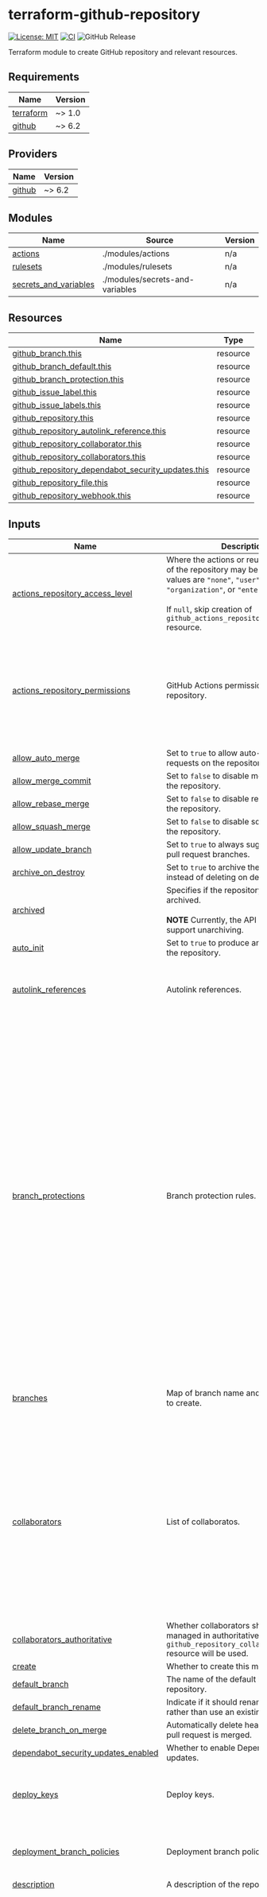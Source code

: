 # terraform-github-repository

[![License: MIT](https://img.shields.io/badge/License-MIT-yellow.svg)](https://opensource.org/licenses/MIT)
[![CI](https://github.com/lasuillard/terraform-github-repository/actions/workflows/ci.yaml/badge.svg)](https://github.com/lasuillard/terraform-github-repository/actions/workflows/ci.yaml)
![GitHub Release](https://img.shields.io/github/v/release/lasuillard/terraform-github-repository)

Terraform module to create GitHub repository and relevant resources.

<!-- BEGIN_TF_DOCS -->
## Requirements

| Name | Version |
|------|---------|
| <a name="requirement_terraform"></a> [terraform](#requirement\_terraform) | ~> 1.0 |
| <a name="requirement_github"></a> [github](#requirement\_github) | ~> 6.2 |

## Providers

| Name | Version |
|------|---------|
| <a name="provider_github"></a> [github](#provider\_github) | ~> 6.2 |

## Modules

| Name | Source | Version |
|------|--------|---------|
| <a name="module_actions"></a> [actions](#module\_actions) | ./modules/actions | n/a |
| <a name="module_rulesets"></a> [rulesets](#module\_rulesets) | ./modules/rulesets | n/a |
| <a name="module_secrets_and_variables"></a> [secrets\_and\_variables](#module\_secrets\_and\_variables) | ./modules/secrets-and-variables | n/a |

## Resources

| Name | Type |
|------|------|
| [github_branch.this](https://registry.terraform.io/providers/integrations/github/latest/docs/resources/branch) | resource |
| [github_branch_default.this](https://registry.terraform.io/providers/integrations/github/latest/docs/resources/branch_default) | resource |
| [github_branch_protection.this](https://registry.terraform.io/providers/integrations/github/latest/docs/resources/branch_protection) | resource |
| [github_issue_label.this](https://registry.terraform.io/providers/integrations/github/latest/docs/resources/issue_label) | resource |
| [github_issue_labels.this](https://registry.terraform.io/providers/integrations/github/latest/docs/resources/issue_labels) | resource |
| [github_repository.this](https://registry.terraform.io/providers/integrations/github/latest/docs/resources/repository) | resource |
| [github_repository_autolink_reference.this](https://registry.terraform.io/providers/integrations/github/latest/docs/resources/repository_autolink_reference) | resource |
| [github_repository_collaborator.this](https://registry.terraform.io/providers/integrations/github/latest/docs/resources/repository_collaborator) | resource |
| [github_repository_collaborators.this](https://registry.terraform.io/providers/integrations/github/latest/docs/resources/repository_collaborators) | resource |
| [github_repository_dependabot_security_updates.this](https://registry.terraform.io/providers/integrations/github/latest/docs/resources/repository_dependabot_security_updates) | resource |
| [github_repository_file.this](https://registry.terraform.io/providers/integrations/github/latest/docs/resources/repository_file) | resource |
| [github_repository_webhook.this](https://registry.terraform.io/providers/integrations/github/latest/docs/resources/repository_webhook) | resource |

## Inputs

| Name | Description | Type | Default | Required |
|------|-------------|------|---------|:--------:|
| <a name="input_actions_repository_access_level"></a> [actions\_repository\_access\_level](#input\_actions\_repository\_access\_level) | Where the actions or reusable workflows of the repository may be used. Possible values are `"none"`, `"user"`, `"organization"`, or `"enterprise"`.<br/><br/>If `null`, skip creation of `github_actions_repository_access_level` resource. | `string` | `null` | no |
| <a name="input_actions_repository_permissions"></a> [actions\_repository\_permissions](#input\_actions\_repository\_permissions) | GitHub Actions permissions for a given repository. | <pre>object({<br/>    allowed_actions = optional(string)<br/>    enabled         = optional(bool)<br/>    allowed_actions_config = optional(object({<br/>      github_owned_allowed = bool<br/>      patterns_allowed     = optional(set(string))<br/>      verified_allowed     = optional(bool)<br/>    }))<br/>  })</pre> | `null` | no |
| <a name="input_allow_auto_merge"></a> [allow\_auto\_merge](#input\_allow\_auto\_merge) | Set to `true` to allow auto-merging pull requests on the repository. | `bool` | `false` | no |
| <a name="input_allow_merge_commit"></a> [allow\_merge\_commit](#input\_allow\_merge\_commit) | Set to `false` to disable merge commits on the repository. | `bool` | `true` | no |
| <a name="input_allow_rebase_merge"></a> [allow\_rebase\_merge](#input\_allow\_rebase\_merge) | Set to `false` to disable rebase merges on the repository. | `bool` | `true` | no |
| <a name="input_allow_squash_merge"></a> [allow\_squash\_merge](#input\_allow\_squash\_merge) | Set to `false` to disable squash merges on the repository. | `bool` | `true` | no |
| <a name="input_allow_update_branch"></a> [allow\_update\_branch](#input\_allow\_update\_branch) | Set to `true` to always suggest updating pull request branches. | `bool` | `null` | no |
| <a name="input_archive_on_destroy"></a> [archive\_on\_destroy](#input\_archive\_on\_destroy) | Set to `true` to archive the repository instead of deleting on destroy. | `bool` | `true` | no |
| <a name="input_archived"></a> [archived](#input\_archived) | Specifies if the repository should be archived.<br/><br/>**NOTE** Currently, the API does not support unarchiving. | `bool` | `false` | no |
| <a name="input_auto_init"></a> [auto\_init](#input\_auto\_init) | Set to `true` to produce an initial commit in the repository. | `bool` | `null` | no |
| <a name="input_autolink_references"></a> [autolink\_references](#input\_autolink\_references) | Autolink references. | <pre>list(object({<br/>    key_prefix          = string<br/>    target_url_template = string<br/>    is_alphanumeric     = optional(bool)<br/>  }))</pre> | `[]` | no |
| <a name="input_branch_protections"></a> [branch\_protections](#input\_branch\_protections) | Branch protection rules. | <pre>list(object({<br/>    pattern                         = string<br/>    enforce_admins                  = optional(bool)<br/>    require_signed_commits          = optional(bool)<br/>    required_linear_history         = optional(bool)<br/>    require_conversation_resolution = optional(bool)<br/>    required_status_checks = optional(object({<br/>      strict   = optional(bool)<br/>      contexts = optional(set(string))<br/>    }))<br/>    required_pull_request_reviews = optional(object({<br/>      dismiss_stale_reviews           = optional(bool)<br/>      restrict_dismissals             = optional(bool)<br/>      dismissal_restrictions          = optional(set(string))<br/>      pull_request_bypassers          = optional(set(string))<br/>      require_code_owner_reviews      = optional(bool)<br/>      required_approving_review_count = optional(number)<br/>      require_last_push_approval      = optional(bool)<br/>    }))<br/>    restrict_pushes = optional(object({<br/>      blocks_creations = optional(bool)<br/>      push_allowances  = optional(set(string))<br/>    }))<br/>    force_push_bypassers = optional(set(string))<br/>    allows_deletions     = optional(bool)<br/>    allows_force_pushes  = optional(bool)<br/>    lock_branch          = optional(bool)<br/>  }))</pre> | `[]` | no |
| <a name="input_branches"></a> [branches](#input\_branches) | Map of branch name and configuration to create. | <pre>map(object({<br/>    source_branch = optional(string)<br/>    source_sha    = optional(string)<br/>  }))</pre> | `{}` | no |
| <a name="input_collaborators"></a> [collaborators](#input\_collaborators) | List of collaboratos. | <pre>object({<br/>    non_authoritative = optional(list(object({<br/>      username                    = string<br/>      permission                  = optional(string)<br/>      permission_diff_suppression = optional(bool)<br/>    })))<br/>    authoritative = optional(object({<br/>      users = optional(list(object({<br/>        username   = string<br/>        permission = optional(string)<br/>      })))<br/>      teams = optional(list(object({<br/>        team_id    = string<br/>        permission = optional(string)<br/>      })))<br/>    }))<br/>  })</pre> | `{}` | no |
| <a name="input_collaborators_authoritative"></a> [collaborators\_authoritative](#input\_collaborators\_authoritative) | Whether collaborators should be managed in authoritative way. If set `true`, `github_repository_collaborators` resource will be used. | `bool` | `false` | no |
| <a name="input_create"></a> [create](#input\_create) | Whether to create this module or not. | `bool` | `true` | no |
| <a name="input_default_branch"></a> [default\_branch](#input\_default\_branch) | The name of the default branch of the repository. | `string` | `"main"` | no |
| <a name="input_default_branch_rename"></a> [default\_branch\_rename](#input\_default\_branch\_rename) | Indicate if it should rename the branch rather than use an existing branch. | `bool` | `false` | no |
| <a name="input_delete_branch_on_merge"></a> [delete\_branch\_on\_merge](#input\_delete\_branch\_on\_merge) | Automatically delete head branch after a pull request is merged. | `bool` | `false` | no |
| <a name="input_dependabot_security_updates_enabled"></a> [dependabot\_security\_updates\_enabled](#input\_dependabot\_security\_updates\_enabled) | Whether to enable Dependabot security updates. | `bool` | `false` | no |
| <a name="input_deploy_keys"></a> [deploy\_keys](#input\_deploy\_keys) | Deploy keys. | <pre>list(object({<br/>    key       = string<br/>    read_only = bool<br/>    title     = string<br/>  }))</pre> | `[]` | no |
| <a name="input_deployment_branch_policies"></a> [deployment\_branch\_policies](#input\_deployment\_branch\_policies) | Deployment branch policies. | <pre>list(object({<br/>    environment    = string<br/>    branch_pattern = string<br/>  }))</pre> | `[]` | no |
| <a name="input_description"></a> [description](#input\_description) | A description of the repository. | `string` | `null` | no |
| <a name="input_environments"></a> [environments](#input\_environments) | List of GitHub repository environments. | <pre>map(object({<br/>    wait_timer          = optional(number)<br/>    can_admins_bypass   = optional(bool)<br/>    prevent_self_review = optional(bool)<br/>    reviewers = optional(object({<br/>      teams = optional(set(string))<br/>      users = optional(set(string))<br/>    }))<br/>    deployment_branch_policy = optional(object({<br/>      protected_branches     = bool<br/>      custom_branch_policies = bool<br/>    }))<br/>  }))</pre> | `{}` | no |
| <a name="input_files"></a> [files](#input\_files) | Repository files. | <pre>list(object({<br/>    file                = string<br/>    content             = string<br/>    branch              = optional(string)<br/>    commit_author       = optional(string)<br/>    commit_email        = optional(string)<br/>    commit_message      = optional(string)<br/>    overwrite_on_create = optional(bool)<br/>  }))</pre> | `[]` | no |
| <a name="input_gitignore_template"></a> [gitignore\_template](#input\_gitignore\_template) | Use the [name of the template](https://github.com/github/gitignore) without the extension. For example, `"Haskell"`. | `string` | `null` | no |
| <a name="input_has_discussions"></a> [has\_discussions](#input\_has\_discussions) | Set to `true` to enable GitHub Discussions on the repository. | `bool` | `false` | no |
| <a name="input_has_downloads"></a> [has\_downloads](#input\_has\_downloads) | Set to `true` to enable the (deprecated) downloads features on the repository. | `bool` | `null` | no |
| <a name="input_has_issues"></a> [has\_issues](#input\_has\_issues) | Set to `true` to enable the GitHub Issues features on the repository. | `bool` | `true` | no |
| <a name="input_has_projects"></a> [has\_projects](#input\_has\_projects) | Set to `true` to enable the GitHub Projects features on the repository.<br/><br/>Per the GitHub [documentation](https://developer.github.com/v3/repos/#create) when in an organization that has disabled repository projects it will default to `false` and will otherwise default to `true`.<br/>If you specify `true` when it has been disabled it will return an error. | `bool` | `false` | no |
| <a name="input_has_wiki"></a> [has\_wiki](#input\_has\_wiki) | Set to `true` to enable the GitHub Wiki features on the repository. | `bool` | `false` | no |
| <a name="input_homepage_url"></a> [homepage\_url](#input\_homepage\_url) | URL of a page describing the project. | `string` | `null` | no |
| <a name="input_ignore_vulnerability_alerts_during_read"></a> [ignore\_vulnerability\_alerts\_during\_read](#input\_ignore\_vulnerability\_alerts\_during\_read) | Set to `true` to not call the vulnerability alerts endpoint so the resource can also be used without admin permissions during read. | `bool` | `null` | no |
| <a name="input_is_template"></a> [is\_template](#input\_is\_template) | Set to `true` to tell GitHub that this is a template repository. | `bool` | `false` | no |
| <a name="input_issue_labels"></a> [issue\_labels](#input\_issue\_labels) | Issue labels. Starting prefix "#" in `color` will be ignored. | <pre>list(object({<br/>    name        = string<br/>    color       = string<br/>    description = optional(string)<br/>  }))</pre> | `[]` | no |
| <a name="input_issue_labels_authoritative"></a> [issue\_labels\_authoritative](#input\_issue\_labels\_authoritative) | Whether issue labels managed in authoritative ways. If `true`, issue labels will be created using `github_issue_labels` resource type, possibly causing all the labels not listed removed. | `bool` | `false` | no |
| <a name="input_license_template"></a> [license\_template](#input\_license\_template) | Use the [name of the template](https://github.com/github/choosealicense.com/tree/gh-pages/_licenses) without the extension. For example, `"mit"` or `"mpl-2.0"`. | `string` | `null` | no |
| <a name="input_merge_commit_message"></a> [merge\_commit\_message](#input\_merge\_commit\_message) | Can be `"PR_BODY"`, `"PR_TITLE"`, or `"BLANK"` for a default merge commit message. Applicable only if `allow_merge_commit` is `true`. | `string` | `null` | no |
| <a name="input_merge_commit_title"></a> [merge\_commit\_title](#input\_merge\_commit\_title) | Can be `"PR_TITLE"` or `"MERGE_MESSAGE"` for a default merge commit title. Applicable only if `allow_merge_commit` is `true`. | `string` | `null` | no |
| <a name="input_name"></a> [name](#input\_name) | The name of the repository. | `string` | n/a | yes |
| <a name="input_pages"></a> [pages](#input\_pages) | The repository's GitHub Pages configuration.<br/><br/>See [GitHub Pages Configuration](https://registry.terraform.io/providers/integrations/github/latest/docs/resources/repository#github-pages-configuration) for details. | <pre>object({<br/>    source = optional(object({<br/>      branch = string<br/>      path   = optional(string)<br/>    }))<br/>    build_type = optional(string)<br/>    cname      = optional(string)<br/>  })</pre> | `null` | no |
| <a name="input_rulesets"></a> [rulesets](#input\_rulesets) | Repository rulesets. | <pre>list(object({<br/>    enforcement = string<br/>    name        = string<br/>    rules = object({<br/>      branch_name_pattern = optional(object({<br/>        operator = string<br/>        pattern  = string<br/>        name     = optional(string)<br/>        negate   = optional(bool)<br/>      }))<br/>      commit_author_email_pattern = optional(object({<br/>        operator = string<br/>        pattern  = string<br/>        name     = optional(string)<br/>        negate   = optional(bool)<br/>      }))<br/>      commit_message_pattern = optional(object({<br/>        operator = string<br/>        pattern  = string<br/>        name     = optional(string)<br/>        negate   = optional(bool)<br/>      }))<br/>      committer_email_pattern = optional(object({<br/>        operator = string<br/>        pattern  = string<br/>        name     = optional(string)<br/>        negate   = optional(bool)<br/>      }))<br/>      creation         = optional(bool)<br/>      deletion         = optional(bool)<br/>      non_fast_forward = optional(bool)<br/>      pull_request = optional(object({<br/>        dismiss_stale_reviews_on_push     = optional(bool)<br/>        require_code_owner_review         = optional(bool)<br/>        require_last_push_approval        = optional(bool)<br/>        required_approving_review_count   = optional(number)<br/>        required_review_thread_resolution = optional(bool)<br/>      }))<br/>      required_deployments = optional(object({<br/>        required_deployment_environments = set(string)<br/>      }))<br/>      required_linear_history = optional(bool)<br/>      required_signatures     = optional(bool)<br/>      required_status_checks = optional(object({<br/>        required_check = list(object({<br/>          context        = string<br/>          integration_id = optional(number)<br/>        }))<br/>        strict_required_status_checks_policy = optional(bool)<br/>      }))<br/>      tag_name_pattern = optional(object({<br/>        operator = string<br/>        pattern  = string<br/>        name     = optional(string)<br/>        negate   = optional(bool)<br/>      }))<br/>      update                        = optional(bool)<br/>      update_allows_fetch_and_merge = optional(bool)<br/>    })<br/>    target = string<br/>    bypass_actors = optional(list(object({<br/>      actor_id    = number<br/>      actor_type  = string<br/>      bypass_mode = optional(string)<br/>    })))<br/>    conditions = optional(object({<br/>      ref_name = object({<br/>        exclude = set(string)<br/>        include = set(string)<br/>      })<br/>    }))<br/>  }))</pre> | `[]` | no |
| <a name="input_secrets"></a> [secrets](#input\_secrets) | GitHub Actions secrets for this repository.<br/><br/>- Available values for `subject` are `"actions"`, `"codespaces"`, `"dependabot"`.<br/>- `github_actions_environment_secret` resource will be created if `environment` key specified. | <pre>list(object({<br/>    subjects        = set(string)<br/>    environment     = optional(string)<br/>    secret_name     = string<br/>    encrypted_value = optional(string)<br/>    plaintext_value = optional(string)<br/>  }))</pre> | `[]` | no |
| <a name="input_security_and_analysis"></a> [security\_and\_analysis](#input\_security\_and\_analysis) | The repository's [security and analysis](https://docs.github.com/en/repositories/managing-your-repositorys-settings-and-features/enabling-features-for-your-repository/managing-security-and-analysis-settings-for-your-repository) configuration.<br/><br/>See [Security and Analysis Configuration](https://registry.terraform.io/providers/integrations/github/latest/docs/resources/repository#security-and-analysis-configuration) for details. | <pre>object({<br/>    advanced_security = optional(object({<br/>      status = string<br/>    }))<br/>    secret_scanning = optional(object({<br/>      status = string<br/>    }))<br/>    secret_scanning_push_protection = optional(object({<br/>      status = string<br/>    }))<br/>  })</pre> | `null` | no |
| <a name="input_squash_merge_commit_message"></a> [squash\_merge\_commit\_message](#input\_squash\_merge\_commit\_message) | Can be `"PR_BODY"`, `"COMMIT_MESSAGES"`, or `"BLANK"` for a default squash merge commit message. Applicable only if `allow_squash_merge` is `true`. | `string` | `null` | no |
| <a name="input_squash_merge_commit_title"></a> [squash\_merge\_commit\_title](#input\_squash\_merge\_commit\_title) | Can be `"PR_TITLE"` or `"COMMIT_OR_PR_TITLE"` for a default squash merge commit title. Applicable only if `allow_squash_merge` is `true`. | `string` | `null` | no |
| <a name="input_template"></a> [template](#input\_template) | Use a template repository to create this resource.<br/><br/>See [Template Repositories](https://registry.terraform.io/providers/integrations/github/latest/docs/resources/repository#template-repositories) for details. | <pre>object({<br/>    owner                = string<br/>    repository           = string<br/>    include_all_branches = optional(bool)<br/>  })</pre> | `null` | no |
| <a name="input_topics"></a> [topics](#input\_topics) | The list of topics of the repository.<br/><br/>NOTE: This attribute is not compatible with the `github_repository_topics` resource. Use one of them.<br/>`github_repository_topics` is only meant to be used if the repository itself is not handled via terraform, for example if it's only read as a datasource (see issue [#1845](https://github.com/integrations/terraform-provider-github/issues/1845)). | `set(string)` | `null` | no |
| <a name="input_variables"></a> [variables](#input\_variables) | GitHub Actions variables for this repository. Create `github_actions_environment_variable` resource if `environment` key specified. | <pre>list(object({<br/>    environment   = optional(string)<br/>    variable_name = string<br/>    value         = optional(string)<br/>  }))</pre> | `[]` | no |
| <a name="input_visibility"></a> [visibility](#input\_visibility) | Can be `"public"` or `"private"`.<br/><br/>If your organization is associated with an enterprise account using GitHub Enterprise Cloud or GitHub Enterprise Server 2.20+, visibility can also be `"internal"`.<br/>The `visibility` parameter overrides the `private` parameter." | `string` | `"private"` | no |
| <a name="input_vulnerability_alerts"></a> [vulnerability\_alerts](#input\_vulnerability\_alerts) | Set to `true` to enable security alerts for vulnerable dependencies.<br/><br/>Enabling requires alerts to be enabled on the owner level. (Note for importing: GitHub enables the alerts on public repos but disables them on private repos by default.)<br/>See [GitHub Documentation](https://help.github.com/en/github/managing-security-vulnerabilities/about-security-alerts-for-vulnerable-dependencies) for details.<br/>Note that vulnerability alerts have not been successfully tested on any GitHub Enterprise instance and may be unavailable in those settings. | `bool` | `true` | no |
| <a name="input_web_commit_signoff_required"></a> [web\_commit\_signoff\_required](#input\_web\_commit\_signoff\_required) | Require contributors to sign off on web-based commits. See more [here](https://docs.github.com/en/repositories/managing-your-repositorys-settings-and-features/managing-repository-settings/managing-the-commit-signoff-policy-for-your-repository). | `bool` | `false` | no |
| <a name="input_webhooks"></a> [webhooks](#input\_webhooks) | List of webhooks. | <pre>list(object({<br/>    events = set(string)<br/>    configuration = object({<br/>      url          = string<br/>      content_type = string<br/>      secret       = optional(string)<br/>      insecure_ssl = optional(bool)<br/>    })<br/>    active = optional(bool)<br/>  }))</pre> | `[]` | no |

## Outputs

| Name | Description |
|------|-------------|
| <a name="output_actions"></a> [actions](#output\_actions) | GitHub Actions module outputs. |
| <a name="output_autolink_references"></a> [autolink\_references](#output\_autolink\_references) | Autolink references. |
| <a name="output_branch_default"></a> [branch\_default](#output\_branch\_default) | Default branch name. |
| <a name="output_branch_protections"></a> [branch\_protections](#output\_branch\_protections) | Branch protection rules. |
| <a name="output_branches"></a> [branches](#output\_branches) | Branches in repository. |
| <a name="output_collaborators"></a> [collaborators](#output\_collaborators) | List of repository collaborators. |
| <a name="output_dependabot_security_updates_enabled"></a> [dependabot\_security\_updates\_enabled](#output\_dependabot\_security\_updates\_enabled) | Whether dependabot security updates enabled for this repository. |
| <a name="output_files"></a> [files](#output\_files) | Files managed by this module. |
| <a name="output_issue_labels"></a> [issue\_labels](#output\_issue\_labels) | Repository issue labels. |
| <a name="output_repository"></a> [repository](#output\_repository) | Repository details. |
| <a name="output_rulesets"></a> [rulesets](#output\_rulesets) | Repository rulesets. |
| <a name="output_secrets_and_variables"></a> [secrets\_and\_variables](#output\_secrets\_and\_variables) | Repository Actions, Codespaces and Dependabot secrets and variables. |
| <a name="output_webhooks"></a> [webhooks](#output\_webhooks) | Repository webhooks. |
<!-- END_TF_DOCS -->

